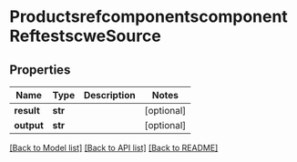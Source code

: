 # ProductsrefcomponentscomponentReftestscweSource

## Properties
Name | Type | Description | Notes
------------ | ------------- | ------------- | -------------
**result** | **str** |  | [optional] 
**output** | **str** |  | [optional] 

[[Back to Model list]](../README.md#documentation-for-models) [[Back to API list]](../README.md#documentation-for-api-endpoints) [[Back to README]](../README.md)



